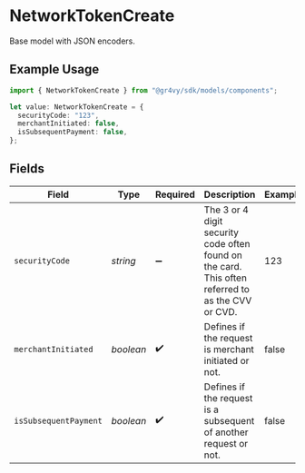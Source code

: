 # NetworkTokenCreate

Base model with JSON encoders.

## Example Usage

```typescript
import { NetworkTokenCreate } from "@gr4vy/sdk/models/components";

let value: NetworkTokenCreate = {
  securityCode: "123",
  merchantInitiated: false,
  isSubsequentPayment: false,
};
```

## Fields

| Field                                                                                             | Type                                                                                              | Required                                                                                          | Description                                                                                       | Example                                                                                           |
| ------------------------------------------------------------------------------------------------- | ------------------------------------------------------------------------------------------------- | ------------------------------------------------------------------------------------------------- | ------------------------------------------------------------------------------------------------- | ------------------------------------------------------------------------------------------------- |
| `securityCode`                                                                                    | *string*                                                                                          | :heavy_minus_sign:                                                                                | The 3 or 4 digit security code often found on the card. This often referred to as the CVV or CVD. | 123                                                                                               |
| `merchantInitiated`                                                                               | *boolean*                                                                                         | :heavy_check_mark:                                                                                | Defines if the request is merchant initiated or not.                                              | false                                                                                             |
| `isSubsequentPayment`                                                                             | *boolean*                                                                                         | :heavy_check_mark:                                                                                | Defines if the request is a subsequent of another request or not.                                 | false                                                                                             |